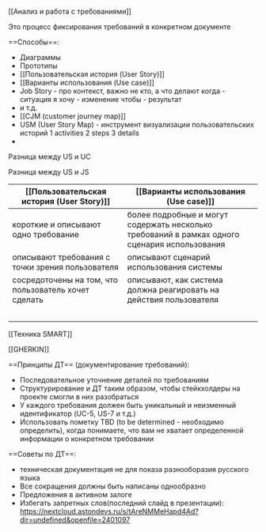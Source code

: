 
[[Анализ и работа с требованиями]]

Это процесс фиксирования требований в конкретном документе

==Способы==:
- Диаграммы
- Прототипы
- [[Пользовательская история (User Story)]]
- [[Варианты использования (Use case)]]
- Job Story - про контекст, важно не кто, а что делают
когда - ситуация
я хочу - изменение
чтобы - результат
- и т.д.
- [[CJM (customer journey map)]]
- USM (User Story Map) - инструмент визуализации пользовательских историй
1 activities
2 steps
3 details
- 

Разница между US и UC

Разница между US и JS

| [[Пользовательская история (User Story)]]            | [[Варианты использования (Use case)]]                                                         |
| ---------------------------------------------------- | --------------------------------------------------------------------------------------------- |
| короткие и описывают одно требование                 | более подробные и могут содержать несколько требований в рамках одного сценария использования |
| описывают требования с точки зрения пользователя     | описывают сценарий использования системы                                                      |
| сосредоточены на том, что пользователь хочет сделать | описывают, как система должна реагировать на действия пользователя                            |
|                                                      |                                                                                               |
|                                                      |                                                                                               |
|                                                      |                                                                                               |
|                                                      |                                                                                               |
|                                                      |                                                                                               |

[[Техника SMART]]

[[GHERKIN]]

==Принципы ДТ== (документирование требований):
- Последовательное уточнение деталей по требованиям
- Структурирование и ДТ таким образом, чтобы стейкхолдеры на проекте смогли в них разобраться
- У каждого требования должен быть уникальный и неизменный идентификатор (UC-5, US-7 и т.д.)
- Использовать пометку TBD (to be determined - необходимо определить),
когда понимаете, что вам не хватает определенной информации о конкретном требовании

==Советы по ДТ==:
- техническая документация не для показа разнооборазия русского языка
- Все сокращения должны быть написаны однообразно
- Предложения в активном залоге
- Избегать запретных слов(последний слайд в презентации):
https://nextcloud.astondevs.ru/s/tAreNMMeHapd4Ad?dir=undefined&openfile=2401097


